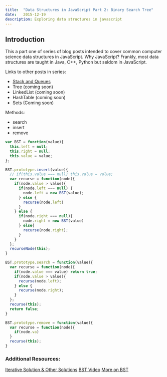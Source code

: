 ```yaml
---
title:  "Data Structures in JavaScript Part 2: Binary Search Tree"
date:   2015-12-19
description: Exploring data structures in javascript
---
```


## Introduction
This a part one of series of blog posts intended to cover common computer science data structures in JavaScript. Why JavaScript? Frankly, most data structures are taught in Java, C++, Python but seldom in JavaScript.

Links to other posts in series:

- [Stack and Queues](http://cliffordfajardo.github.io/2015/javascript-data-structures-stack-and-queues)
- Tree (coming soon)
- LinkedList (coming soon)
- HashTable (coming soon)
- Sets (Coming soon)

Methods:
- search
- insert
- remove



```js
var BST = function(value){
  this.left = null;
  this.right = null;
  this.value = value;
};
```

```js
BST.prototype.insert(value){
  // if(this.value === null) this.value = value;
  var recurse = function(node){
    if(node.value > value){
      if(node.left === null) {
        node.left = new BST(value);
      } else {
        recurse(node.left)
      }
    } else {
      if(node.right === null){
        node.right = new BST(value)
      } else{
        recurse(node.right);
      }
    }
  };
  recurseNode(this);
}
```

```js
BST.prototype.search = function(value){
  var recurse = function(node){
    if(node.value === value) return true;
    if(node.value > value){
      recurse(node.left);
    } else {
      recurse(node.right);
    }
  };
  recurse(this);
  return false;
}
```

```js
BST.prototype.remove = function(value){
  var recurse = function(node){
    if(node.va)
  }
  recurse(this);
}
```


### Additional Resources:
[Iterative Solution & Other Solutions]()
[BST Video](https://www.youtube.com/watch?v=pYT9F8_LFTM)
[More on BST](http://khan4019.github.io/front-end-Interview-Questions/bst.html)
